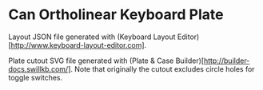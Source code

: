 # Can Ortholinear Keyboard Plate

Layout JSON file generated with (Keyboard Layout
Editor)[http://www.keyboard-layout-editor.com]. 

Plate cutout SVG file generated with (Plate & Case
Builder)[http://builder-docs.swillkb.com/]. Note that originally the
cutout excludes circle holes for toggle switches. 

